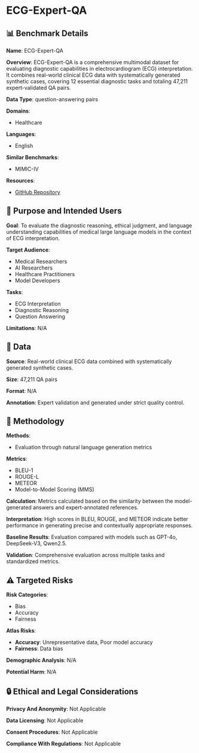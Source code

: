 # ECG-Expert-QA

## 📊 Benchmark Details

**Name**: ECG-Expert-QA

**Overview**: ECG-Expert-QA is a comprehensive multimodal dataset for evaluating diagnostic capabilities in electrocardiogram (ECG) interpretation. It combines real-world clinical ECG data with systematically generated synthetic cases, covering 12 essential diagnostic tasks and totaling 47,211 expert-validated QA pairs.

**Data Type**: question-answering pairs

**Domains**:
- Healthcare

**Languages**:
- English

**Similar Benchmarks**:
- MIMIC-IV

**Resources**:
- [GitHub Repository](https://github.com/Zaozzz/ECG-Expert-QA)

## 🎯 Purpose and Intended Users

**Goal**: To evaluate the diagnostic reasoning, ethical judgment, and language understanding capabilities of medical large language models in the context of ECG interpretation.

**Target Audience**:
- Medical Researchers
- AI Researchers
- Healthcare Practitioners
- Model Developers

**Tasks**:
- ECG Interpretation
- Diagnostic Reasoning
- Question Answering

**Limitations**: N/A

## 💾 Data

**Source**: Real-world clinical ECG data combined with systematically generated synthetic cases.

**Size**: 47,211 QA pairs

**Format**: N/A

**Annotation**: Expert validation and generated under strict quality control.

## 🔬 Methodology

**Methods**:
- Evaluation through natural language generation metrics

**Metrics**:
- BLEU-1
- ROUGE-L
- METEOR
- Model-to-Model Scoring (MMS)

**Calculation**: Metrics calculated based on the similarity between the model-generated answers and expert-annotated references.

**Interpretation**: High scores in BLEU, ROUGE, and METEOR indicate better performance in generating precise and contextually appropriate responses.

**Baseline Results**: Evaluation compared with models such as GPT-4o, DeepSeek-V3, Qwen2.5.

**Validation**: Comprehensive evaluation across multiple tasks and standardized metrics.

## ⚠️ Targeted Risks

**Risk Categories**:
- Bias
- Accuracy
- Fairness

**Atlas Risks**:
- **Accuracy**: Unrepresentative data, Poor model accuracy
- **Fairness**: Data bias

**Demographic Analysis**: N/A

**Potential Harm**: N/A

## 🔒 Ethical and Legal Considerations

**Privacy And Anonymity**: Not Applicable

**Data Licensing**: Not Applicable

**Consent Procedures**: Not Applicable

**Compliance With Regulations**: Not Applicable
